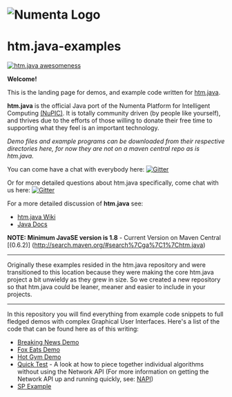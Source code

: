 # ![Numenta Logo](http://numenta.org/images/numenta-icon128.png)  
htm.java-examples
========

[![htm.java awesomeness](https://cdn.rawgit.com/sindresorhus/awesome/d7305f38d29fed78fa85652e3a63e154dd8e8829/media/badge.svg)](http://cogmission.ai)

**Welcome!**

This is the landing page for demos, and example code written for [htm.java](https://github.com/numenta/htm.java).

**htm.java** is the official Java port of the Numenta Platform for Intelligent Computing [(NuPIC)](https://github.com/numenta/nupic). It is totally community driven (by people like yourself), and thrives due to the efforts of those willing to donate their free time to supporting what they feel is an important technology.

_Demo files and example programs can be downloaded from their respective directories here, for now they are not on a maven central repo as is htm.java._

You can come have a chat with everybody here:
[![Gitter](https://img.shields.io/badge/gitter-join_chat-blue.svg?style=flat)](https://gitter.im/numenta/public?utm_source=badge)

Or for more detailed questions about htm.java specifically, come chat with us here:
[![Gitter](https://img.shields.io/badge/gitter-join_chat-green.svg?style=flat)](https://gitter.im/numenta/htm.java?utm_source=badge)

For a more detailed discussion of <b>htm.java</b> see: <BR>
* [htm.java Wiki](https://github.com/numenta/htm.java/wiki)
* [Java Docs](http://numenta.org/docs/htm.java/)

**NOTE: Minimum JavaSE version is 1.8**  -  Current Version on Maven Central [(0.6.2)] (http://search.maven.org/#search%7Cga%7C1%7Chtm.java)

***

Originally these examples resided in the htm.java repository and were transitioned to this location because they were making the core htm.java project a bit unwieldy as they grew in size. So we created a new repository so that htm.java could be leaner, meaner and easier to include in your projects.

***

In this repository you will find everything from example code snippets to full fledged demos with complex Graphical User Interfaces. Here's a list of the code that can be found here as of this writing:

* [Breaking News Demo](https://github.com/numenta/htm.java-examples/tree/master/src/main/java/org/numenta/nupic/examples/cortical_io/breakingnews)
* [Fox Eats Demo](https://github.com/numenta/htm.java-examples/tree/master/src/main/java/org/numenta/nupic/examples/cortical_io/foxeats)
* [Hot Gym Demo](https://github.com/numenta/htm.java-examples/tree/master/src/main/java/org/numenta/nupic/examples/napi/hotgym)
* [Quick Test](https://github.com/numenta/htm.java-examples/tree/master/src/main/java/org/numenta/nupic/examples/qt) - A look at how to piece together individual algorithms without using the Network API (For more information on getting the Network API up and running quickly, see: [NAPI](https://github.com/numenta/htm.java/wiki/NAPI-Quick-Start-Guide))
* [SP Example](https://github.com/numenta/htm.java-examples/tree/master/src/main/java/org/numenta/nupic/examples/sp)



